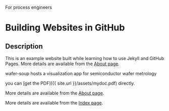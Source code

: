 For process engineers

# Building Websites in GitHub

## Description
This is an example website built while learning how to use Jekyll and GitHub Pages.
More details are available from the [About page](about).

wafer-soup hosts a visualization app for semiconductor wafer metrology



you can [get the PDF]({{ site.url }}/assets/mydoc.pdf) directly.

More details are available from the [About page](about).

More details are available from the [Index page](index).

